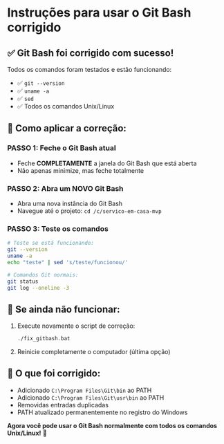 # Instruções para usar o Git Bash corrigido

## ✅ Git Bash foi corrigido com sucesso!

Todos os comandos foram testados e estão funcionando:
- ✅ `git --version`
- ✅ `uname -a` 
- ✅ `sed`
- ✅ Todos os comandos Unix/Linux

## 🔄 Como aplicar a correção:

### PASSO 1: Feche o Git Bash atual
- Feche **COMPLETAMENTE** a janela do Git Bash que está aberta
- Não apenas minimize, mas feche totalmente

### PASSO 2: Abra um NOVO Git Bash
- Abra uma nova instância do Git Bash
- Navegue até o projeto: `cd /c/servico-em-casa-mvp`

### PASSO 3: Teste os comandos
```bash
# Teste se está funcionando:
git --version
uname -a
echo "teste" | sed 's/teste/funcionou/'

# Comandos Git normais:
git status
git log --oneline -3
```

## 🚨 Se ainda não funcionar:

1. Execute novamente o script de correção:
   ```cmd
   ./fix_gitbash.bat
   ```

2. Reinicie completamente o computador (última opção)

## 📝 O que foi corrigido:

- Adicionado `C:\Program Files\Git\bin` ao PATH
- Adicionado `C:\Program Files\Git\usr\bin` ao PATH  
- Removidas entradas duplicadas
- PATH atualizado permanentemente no registro do Windows

**Agora você pode usar o Git Bash normalmente com todos os comandos Unix/Linux!** 🎉